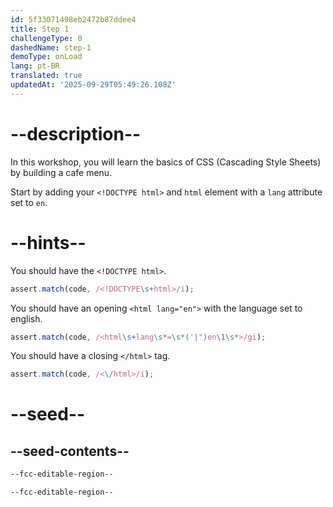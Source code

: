 ```yaml
---
id: 5f33071498eb2472b87ddee4
title: Step 1
challengeType: 0
dashedName: step-1
demoType: onLoad
lang: pt-BR
translated: true
updatedAt: '2025-09-29T05:49:26.108Z'
---
```


# --description--

In this workshop, you will learn the basics of CSS (Cascading Style Sheets) by building a cafe menu. 

Start by adding your `<!DOCTYPE html>` and `html` element with a `lang` attribute set to `en`.

# --hints--

You should have the `<!DOCTYPE html>`.

```js
assert.match(code, /<!DOCTYPE\s+html>/i);
```

You should have an opening `<html lang="en">` with the language set to english.

```js
assert.match(code, /<html\s+lang\s*=\s*('|")en\1\s*>/gi);
```

You should have a closing `</html>` tag.

```js
assert.match(code, /<\/html>/i);
```

# --seed--

## --seed-contents--

```html
--fcc-editable-region--

--fcc-editable-region--

```
